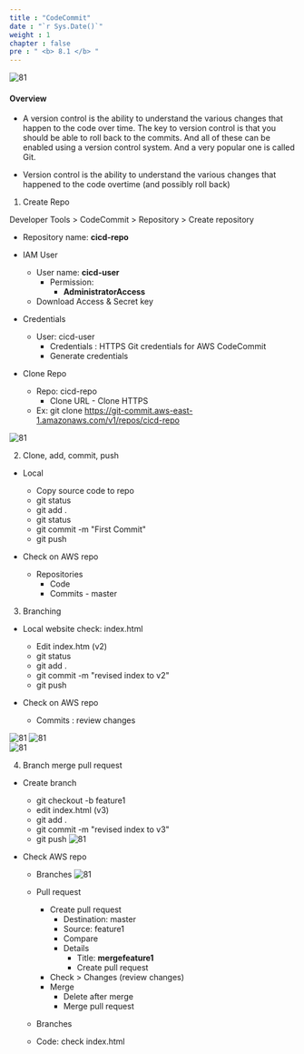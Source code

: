 ```yaml
---
title : "CodeCommit"
date : "`r Sys.Date()`"
weight : 1
chapter : false
pre : " <b> 8.1 </b> "
---
```



![81](/aws-ws/images/8-devopsaws/81/1.png?featherlight=false&width=50pc)

#### Overview

- A version control is the ability to understand the various changes that happen to the code over time. The key to version control is that you should be able to roll back to the commits. And all of these can be enabled using a version control system. And a very popular one is called Git.

-  Version control is the ability to understand the various changes that happened to the code overtime (and possibly roll back)

1. Create Repo

Developer Tools > CodeCommit > Repository > Create repository

- Repository name:    **cicd-repo**

- IAM User
  - User name: **cicd-user**
    - Permission:
      - **AdministratorAccess**
  - Download Access & Secret key

- Credentials
    - User: cicd-user
      - Credentials : HTTPS Git credentials for AWS CodeCommit
      - Generate credentials

- Clone Repo
    - Repo: cicd-repo
      - Clone URL - Clone HTTPS
    - Ex: git clone https://git-commit.aws-east-1.amazonaws.com/v1/repos/cicd-repo

![81](/aws-ws/images/8-devopsaws/81/2.png?featherlight=false&width=50pc)  

2. Clone, add, commit, push

- Local 
  - Copy source code to repo
  - git status
  - git add .
  - git status
  - git commit -m "First Commit"
  - git push

- Check on AWS repo
    - Repositories
      - Code
      - Commits - master

3. Branching

- Local website check: index.html
  - Edit index.htm (v2)
  - git status
  - git add .
  - git commit -m "revised index to v2"
  - git push

- Check on AWS repo
  - Commits : review changes
  
![81](/aws-ws/images/8-devopsaws/81/4.png?featherlight=false&width=50pc) 
![81](/aws-ws/images/8-devopsaws/81/5.png?featherlight=false&width=50pc)   
![81](/aws-ws/images/8-devopsaws/81/3.png?featherlight=false&width=50pc)  


4. Branch merge pull request

- Create branch
  - git checkout -b feature1
  - edit index.html (v3)
  - git add .
  - git commit -m "revised index to v3"
  - git push
    ![81](/aws-ws/images/8-devopsaws/81/6.png?featherlight=false&width=50pc)  

- Check AWS repo
  - Branches
    ![81](/aws-ws/images/8-devopsaws/81/7.png?featherlight=false&width=50pc) 
  
  - Pull request 
    - Create pull request
      - Destination:    master
      - Source: feature1
      - Compare
      - Details
        - Title:   **mergefeature1**
        - Create pull request
    - Check > Changes (review changes)
    - Merge
      - Delete after merge
      - Merge pull request
  - Branches
  - Code:  check index.html